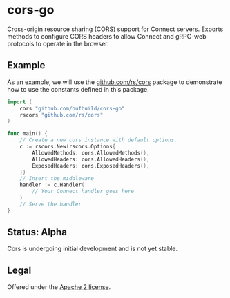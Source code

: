cors-go
===============

Cross-origin resource sharing (CORS) support for Connect servers. Exports methods
to configure CORS headers to allow Connect and gRPC-web protocols to operate in
the browser.

## Example

As an example, we will use the [github.com/rs/cors](https://github.com/rs/cors) 
package to demonstrate how to use the constants defined in this package.

```go
import (
	cors "github.com/bufbuild/cors-go"
	rscors "github.com/rs/cors"
)

func main() {
	// Create a new cors instance with default options.
	c := rscors.New(rscors.Options{
		AllowedMethods: cors.AllowedMethods(),
		AllowedHeaders: cors.AllowedHeaders(),
		ExposedHeaders: cors.ExposedHeaders(),
	})
	// Insert the middleware
	handler := c.Handler(
        // Your Connect handler goes here
	)
    // Serve the handler
}
```

## Status: Alpha

Cors is undergoing initial development and is not yet stable.

## Legal

Offered under the [Apache 2 license][license].

[license]: https://github.com/bufbuild/cors-go/blob/main/LICENSE

